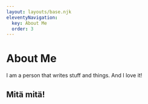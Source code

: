 ```yaml
---
layout: layouts/base.njk
eleventyNavigation:
  key: About Me
  order: 3
---
```

# About Me

I am a person that writes stuff and things. And I love it!

## Mitä mitä!